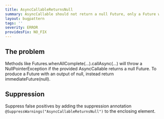 ```yaml
---
title: AsyncCallableReturnsNull
summary: AsyncCallable should not return a null Future, only a Future whose result is null.
layout: bugpattern
tags: ''
severity: ERROR
providesFix: NO_FIX
---
```


<!--
*** AUTO-GENERATED, DO NOT MODIFY ***
To make changes, edit the @BugPattern annotation or the explanation in docs/bugpattern.
-->

## The problem
Methods like Futures.whenAllComplete(...).callAsync(...) will throw a
NullPointerException if the provided AsyncCallable returns a null Future. To
produce a Future with an output of null, instead return immediateFuture(null).

## Suppression
Suppress false positives by adding the suppression annotation `@SuppressWarnings("AsyncCallableReturnsNull")` to the enclosing element.
